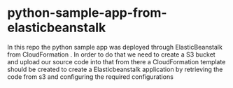 # python-sample-app-from-elasticbeanstalk
In this repo the python sample app was deployed through ElasticBeanstalk from CloudFormation . 
In order to do that we need to create a S3 bucket and upload our source code into that from there a CloudFormation template should be created to create a Elasticbeanstalk application by retrieving the code from s3 
and configuring the required configurations
